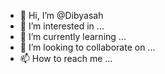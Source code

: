 - 👋 Hi, I’m @Dibyasah
- 👀 I’m interested in ...
- 🌱 I’m currently learning ...
- 💞️ I’m looking to collaborate on ...
- 📫 How to reach me ...

<!---
Dibyasah/Dibyasah is a ✨ special ✨ repository because its `README.md` (this file) appears on your GitHub profile.
You can click the Preview link to take a look at your changes.
--->
